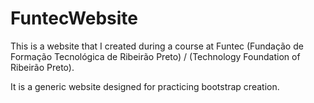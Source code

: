 # FuntecWebsite
This is a website that I created during a course at Funtec (Fundação de Formação Tecnológica de Ribeirão Preto) / (Technology Foundation of Ribeirão Preto).

It is a generic website designed for practicing bootstrap creation.
